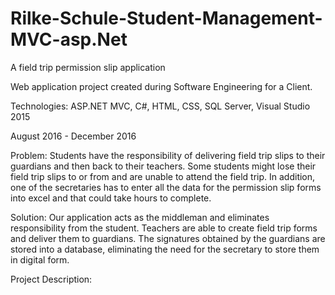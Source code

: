 # Rilke-Schule-Student-Management-MVC-asp.Net
A field trip permission slip application

Web application project created during Software Engineering for a Client. 

Technologies: ASP.NET MVC, C#, HTML, CSS, SQL Server, Visual Studio 2015

August 2016 - December 2016

Problem: Students have the responsibility of delivering field trip slips to their guardians and then back to their teachers.
         Some students might lose their field trip slips to or from and are unable to attend the field trip.
         In addition, one of the secretaries has to enter all the data for the permission slip forms into excel and 
         that could take hours to complete.
         
Solution: Our application acts as the middleman and eliminates responsibility from the student. Teachers are able to create field trip forms
          and deliver them to guardians. The signatures obtained by the guardians are stored into a database, eliminating the need for the
          secretary to store them in digital form.

Project Description:
